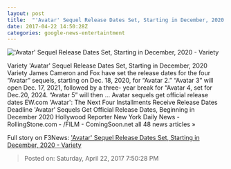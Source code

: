 ```yaml
---
layout: post
title:  "'Avatar' Sequel Release Dates Set, Starting in December, 2020 - Variety"
date: 2017-04-22 14:50:28Z
categories: google-news-entertaintment
---
```


!['Avatar' Sequel Release Dates Set, Starting in December, 2020 - Variety](https://pmcvariety.files.wordpress.com/2017/04/avatar.jpg?w=1000&h=557&crop=1)

Variety 'Avatar' Sequel Release Dates Set, Starting in December, 2020 Variety James Cameron and Fox have set the release dates for the four “Avatar” sequels, starting on Dec. 18, 2020, for “Avatar 2.” “Avatar 3” will open Dec. 17, 2021, followed by a three- year break for “Avatar 4, set for Dec.20, 2024. “Avatar 5” will then ... Avatar sequels get official release dates EW.com 'Avatar': The Next Four Installments Receive Release Dates Deadline 'Avatar' Sequels Get Official Release Dates, Beginning in December 2020 Hollywood Reporter New York Daily News - RollingStone.com - /FILM - ComingSoon.net all 48 news articles »


Full story on F3News: ['Avatar' Sequel Release Dates Set, Starting in December, 2020 - Variety](http://www.f3nws.com/n/NkXNY)

> Posted on: Saturday, April 22, 2017 7:50:28 PM
